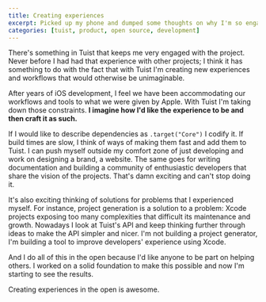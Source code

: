 ```yaml
---
title: Creating experiences
excerpt: Picked up my phone and dumped some thoughts on why I'm so engaged and excited to build Tuist.
categories: [tuist, product, open source, development]
---
```


There's something in Tuist that keeps me very engaged with the project. Never before I had had that experience with other projects; I think it has something to do with the fact that with Tuist I'm creating new experiences and workflows that would otherwise be unimaginable.

After years of iOS development, I feel we have been accommodating our workflows and tools to what we were given by Apple. With Tuist I'm taking down those constraints. **I imagine how I'd like the experience to be and then craft it as such.**

If I would like to describe dependencies as `.target("Core")` I codify it. If build times are slow, I think of ways of making them fast and add them to Tuist. I can push myself outside my comfort zone of just developing and work on designing a brand, a website. The same goes for writing documentation and building a community of enthusiastic developers that share the vision of the projects. That's damn exciting and can't stop doing it.

It's also exciting thinking of solutions for problems that I experienced myself. For instance, project generation is a solution to a problem: Xcode projects exposing too many complexities that difficult its maintenance and growth. Nowadays I look at Tuist's API and keep thinking further through ideas to make the API simpler and nicer. I'm not building a project generator, I'm building a tool to improve developers' experience using Xcode.

And I do all of this in the open because I'd like anyone to be part on helping others. I worked on a solid foundation to make this possible and now I'm starting to see the results.

Creating experiences in the open is awesome.
